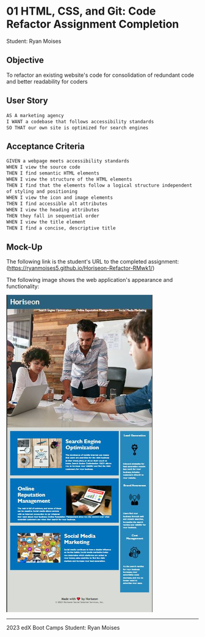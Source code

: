 # 01 HTML, CSS, and Git: Code Refactor Assignment Completion

Student: Ryan Moises

## Objective

To refactor an existing website's code for consolidation of redundant code and better readability for coders

## User Story

```
AS A marketing agency
I WANT a codebase that follows accessibility standards
SO THAT our own site is optimized for search engines
```

## Acceptance Criteria

```
GIVEN a webpage meets accessibility standards
WHEN I view the source code
THEN I find semantic HTML elements
WHEN I view the structure of the HTML elements
THEN I find that the elements follow a logical structure independent of styling and positioning
WHEN I view the icon and image elements
THEN I find accessible alt attributes
WHEN I view the heading attributes
THEN they fall in sequential order
WHEN I view the title element
THEN I find a concise, descriptive title
```

## Mock-Up

The following link is the student's URL to the completed assignment:
(https://ryanmoises5.github.io/Horiseon-Refactor-RMwk1/)

The following image shows the web application's appearance and functionality:

![The Horiseon webpage includes a navigation bar, a header image, and cards with text and images at the bottom of the page.](./assets/images/HoriseonRMwk1Screenshot.JPG)

---
2023 edX Boot Camps
Student: Ryan Moises
